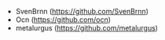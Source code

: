 - SvenBrnn (https://github.com/SvenBrnn)
- Ocn (https://github.com/ocn)
- metalurgus (https://github.com/metalurgus)
